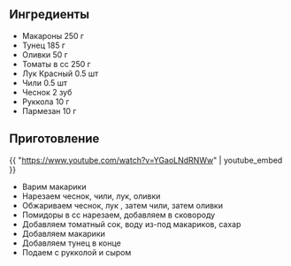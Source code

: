 ## Ингредиенты

- Макароны 250 г
- Тунец 185 г
- Оливки 50 г
- Томаты в сс 250 г
- Лук Красный 0.5 шт
- Чили 0.5 шт
- Чеснок 2 зуб
- Руккола 10 г
- Пармезан 10 г

## Приготовление

{{ "https://www.youtube.com/watch?v=YGaoLNdRNWw" | youtube_embed }}

- Варим макарики
-  Нарезаем чеснок, чили, лук, оливки
- Обжариваем чеснок, лук , затем чили, затем оливки
- Помидоры в сс нарезаем, добавляем в сковороду
- Добавляем томатный сок, воду из-под макариков, сахар
- Добавляем макарики
- Добавляем тунец в конце
- Подаем с рукколой и сыром